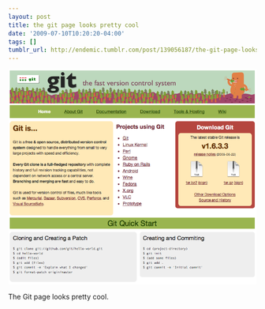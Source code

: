 ```yaml
---
layout: post
title: the git page looks pretty cool
date: '2009-07-10T10:20:20-04:00'
tags: []
tumblr_url: http://endemic.tumblr.com/post/139056187/the-git-page-looks-pretty-cool
---
```

 ![](/tumblr_files/GozJ8yit3pqjhrrgGKKjcx89o1_1280.png)  

The Git page looks pretty cool.

